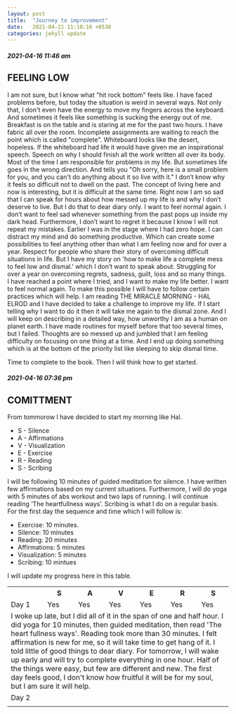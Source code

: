 ```yaml
---
layout: post
title:  "Journey to improvement"
date:   2021-04-21 11:10:16 +0530
categories: jekyll update
---
```

##### 2021-04-16 11:46 am
## FEELING LOW
I am not sure, but I know what "hit rock bottom" feels like. I have faced problems before, but today the situation is weird in several ways. Not only that, I don't even have the energy to move my fingers across the keyboard. And sometimes it feels like something is sucking the energy out of me. Breakfast is on the table and is staring at me for the past two hours. I have fabric all over the room. Incomplete assignments are waiting to reach the point which is called "complete". Whiteboard looks like the desert, hopeless. If the whiteboard had life it would have given me an inspirational speech. Speech on why I should finish all the work written all over its body. Most of the time I am responsible for problems in my life. But sometimes life goes in the wrong direction. And tells you "Oh sorry, here is a small problem for you, and you can't do anything about it so live with it."  I don’t know why it feels so difficult not to dwell on the past. The concept of living here and now is interesting, but it is difficult at the same time.  Right now I am so sad that I can speak for hours about how messed up my life is and why I don’t deserve to live. But I do that to dear diary only.  I want to feel normal again. I don’t want to feel sad whenever something from the past pops up inside my dark head. Furthermore, I don’t want to regret it because I know I will not repeat my mistakes. Earlier I was in the stage where I had zero hope. I can distract my mind and do something productive. Which can create some possibilities to feel anything other than what I am feeling now and for over a year.   Respect for people who share their story of overcoming difficult situations in life. But I have my story on 'how to make life a complete mess to feel low and dismal.' which I don’t want to speak about. Struggling for over a year on overcoming regrets, sadness, guilt, loss and so many things. I have reached a point where I tried, and I want to make my life better. I want to feel normal again. To make this possible I will have to follow certain practices which will help.   I am reading THE MIRACLE MORNING - HAL ELROD and I have decided to take a challenge to improve my life. If I start telling why I want to do it then it will take me again to the dismal zone. And I will keep on describing in a detailed way, how unworthy I am as a human on planet earth. I have made routines for myself before that too several times, but I failed. Thoughts are so messed up and jumbled that I am feeling difficulty on focusing on one thing at a time. And I end up doing something which is at the bottom of the priority list like sleeping to skip dismal time.

Time to complete to the book. Then I will think how to get started. 

##### 2021-04-16 07:36 pm

## COMITTMENT

From tommorow I have decided to start my morning like Hal. 
* S - Silence
* A - Affirmations
* V - Visualization
* E - Exercise
* R - Reading
* S - Scribing

I will be following 10 minutes of guided meditation for silence. I have written few affirmations based on my current situations. Furthermore, I will do yoga with 5 minutes of abs workout and two laps of running. I will continue reading ‘The heartfullness ways’. Scribing is what I do on a regular basis. For the first day the sequence and time which I will follow is:
* Exercise: 10 minutes. 
* Silence: 10 minutes
* Reading: 20 minutes
* Affirmations: 5 minutes
* Visualization: 5 minutes
* Scribing: 10 mintues

I will update my progress here in this table. 

<table>
  <tr>
    <th></th>
    <th>S</th>
    <th>A</th>
    <th>V</th>
    <th>E</th>
    <th>R</th>
    <th>S</th>
  </tr>
  <tr>
    <td>Day 1</td>
    <td>Yes </td>
    <td>Yes </td>
    <td>Yes</td>
    <td>Yes</td>
    <td>Yes</td>
    <td>Yes</td>
  </tr>
  <tr>
    <td colspan="7">I woke up late, but I did all of it in the span of one and half hour. I did yoga for 10 minutes, then guided meditation, then read 'The heart fullness ways'. Reading took more than 30 minutes. I felt affirmation is new for me, so it will take time to get hang of it. I told little of good things to dear diary. For tomorrow, I will wake up early and will try to complete everything in one hour. Half of the things were easy, but few are different and new. The first day feels good, I don't know how fruitful it will be for my soul, but I am sure it will help.</td>
  
  </tr>
 <tr>
    <td>Day 2</td>
    <td></td>
    <td></td>
    <td></td>
    <td></td>
    <td></td>
    <td></td>
  </tr>
  <tr>
    <td colspan="7"> </td>
  
  </tr>
</table>
